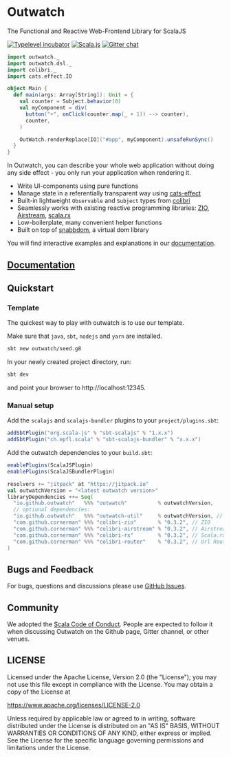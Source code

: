 # Outwatch
The Functional and Reactive Web-Frontend Library for ScalaJS

[![Typelevel incubator](https://img.shields.io/badge/typelevel-incubator-F51C2B.svg)](http://typelevel.org) [![Scala.js](http://www.scala-js.org/assets/badges/scalajs-1.0.0.svg)](http://scala-js.org) [![Gitter chat](https://badges.gitter.im/gitterHQ/gitter.png)](https://gitter.im/OutWatch/Lobby)


```scala
import outwatch._
import outwatch.dsl._
import colibri._
import cats.effect.IO

object Main {
  def main(args: Array[String]): Unit = {
    val counter = Subject.behavior(0)
    val myComponent = div(
      button("+", onClick(counter.map(_ + 1)) --> counter),
      counter,
    )

    OutWatch.renderReplace[IO]("#app", myComponent).unsafeRunSync()
  }
}
```
In Outwatch, you can describe your whole web application without doing any side effect - you only run your application when rendering it.

* Write UI-components using pure functions
* Manage state in a referentially transparent way using [cats-effect](https://github.com/typelevel/cats-effect)
* Built-in lightweight `Observable` and `Subject` types from [colibri](http://github.com/cornerman/colibri)
* Seamlessly works with existing reactive programming libraries: [ZIO](https://github.com/zio/zio), [Airstream](https://github.com/raquo/airstream), [scala.rx](https://github.com/lihaoyi/scala.rx)
* Low-boilerplate, many convenient helper functions
* Built on top of [snabbdom](https://github.com/snabbdom/snabbdom), a virtual dom library

You will find interactive examples and explanations in our [documentation](https://outwatch.github.io/docs/readme.html).

## [Documentation](https://outwatch.github.io/docs/readme.html)

## Quickstart

### Template

The quickest way to play with outwatch is to use our template.

Make sure that `java`, `sbt`, `nodejs` and `yarn` are installed.

```bash
sbt new outwatch/seed.g8
```

In your newly created project directory, run:

```bash
sbt dev
```

and point your browser to http://localhost:12345.

### Manual setup

Add the `scalajs` and `scalajs-bundler` plugins to your `project/plugins.sbt`:
```scala
addSbtPlugin("org.scala-js" % "sbt-scalajs" % "1.x.x")
addSbtPlugin("ch.epfl.scala" % "sbt-scalajs-bundler" % "x.x.x")
```

Add the outwatch dependencies to your `build.sbt`:
```scala
enablePlugins(ScalaJSPlugin)
enablePlugins(ScalaJSBundlerPlugin)

resolvers += "jitpack" at "https://jitpack.io"
val outwatchVersion = "<latest outwatch version>"
libraryDependencies ++= Seq(
  "io.github.outwatch"   %%% "outwatch"          % outwatchVersion,
  // optional dependencies:
  "io.github.outwatch"   %%% "outwatch-util"     % outwatchVersion, // Store, Websocket, Http
  "com.github.cornerman" %%% "colibri-zio"       % "0.3.2", // ZIO
  "com.github.cornerman" %%% "colibri-airstream" % "0.3.2", // Airstream
  "com.github.cornerman" %%% "colibri-rx"        % "0.3.2", // Scala.rx
  "com.github.cornerman" %%% "colibri-router"    % "0.3.2", // Url Router
)

```

## Bugs and Feedback
For bugs, questions and discussions please use [GitHub Issues](https://github.com/OutWatch/outwatch/issues).


## Community
We adopted the [Scala Code of Conduct](https://www.scala-lang.org/conduct/). People are expected to follow it when discussing Outwatch on the Github page, Gitter channel, or other venues.

## LICENSE

Licensed under the Apache License, Version 2.0 (the "License");
you may not use this file except in compliance with the License.
You may obtain a copy of the License at

<https://www.apache.org/licenses/LICENSE-2.0>

Unless required by applicable law or agreed to in writing, software
distributed under the License is distributed on an "AS IS" BASIS,
WITHOUT WARRANTIES OR CONDITIONS OF ANY KIND, either express or implied.
See the License for the specific language governing permissions and
limitations under the License.

